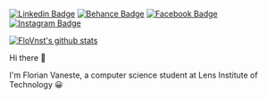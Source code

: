 <!--### Hi there 👋-->

<!--
**FloVnst/FloVnst** is a ✨ _special_ ✨ repository because its `README.md` (this file) appears on your GitHub profile.

Here are some ideas to get you started:

- 🔭 I’m currently working on ...
- 🌱 I’m currently learning ...
- 👯 I’m looking to collaborate on ...
- 🤔 I’m looking for help with ...
- 💬 Ask me about ...
- 📫 How to reach me: ...
- 😄 Pronouns: ...
- ⚡ Fun fact: ...
-->

[![Linkedin Badge](https://img.shields.io/badge/-Linkedin-2666B2?style=flat-square&logo=linkedin&link=https://www.linkedin.com/in/florian-vaneste-b13b58195)](https://www.linkedin.com/in/florian-vaneste-b13b58195)
[![Behance Badge](https://img.shields.io/badge/-Behance-0057ff?style=flat-square&logo=behance&link=https://www.behance.net/flovnst)](https://www.behance.net/flovnst)
[![Facebook Badge](https://img.shields.io/badge/-Facebook-1877f2?style=flat-square&logo=facebook&logoColor=white&link=https://www.facebook.com/FlorianVaneste)](https://www.facebook.com/FlorianVaneste)
[![Instagram Badge](https://img.shields.io/badge/-Instagram-F0F0F0?style=flat-square&logo=instagram&link=https://www.instagram.com/flo_vnst/)](https://www.instagram.com/flo_vnst/)

[![FloVnst's github stats](https://github-readme-stats.vercel.app/api?username=FloVnst&show_icons=true&hide_border=true)](https://github.com/FloVnst)


Hi there 👋

I'm Florian Vaneste, a computer science student at Lens Institute of Technology 😀
